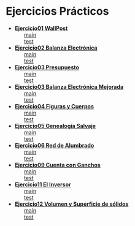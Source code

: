 <h1>Ejercicios Prácticos</h1>

<ul>
    <li>
        <strong><a href="/Practica/oo1-2022-main/practica/ejercicio1-wallpost">Ejercicio01 WallPost</a></strong>
        <ul>
            <a href="/Practica/oo1-2022-main/practica/ejercicio1-wallpost/src/main/java/ar/edu/unlp/oo1/ejercicio1">main</a>
            <br>
            <a href="/Practica/oo1-2022-main/practica/ejercicio1-wallpost/src/test/java/ar/edu/unlp/oo1/ejercicio1">test</a>
        </ul>
    </li>
    <li>
        <strong><a href="/Practica/oo1-2022-main/practica/ejercicio02_BalanzaElectronica">Ejercicio02 Balanza Electrónica</a></strong>
        <ul>
            <a href="/Practica/oo1-2022-main/practica/ejercicio02_BalanzaElectronica/src/main/java/ar/edu/unlp/info/oo1/">main</a>
            <br>
            <a href="/Practica/oo1-2022-main/practica/ejercicio02_BalanzaElectronica/src/test/java/ar/edu/unlp/info/oo1/">test</a>
        </ul>
    </li>
    <li>
        <strong><a href="/Practica/oo1-2022-main/practica/ejercicio03_Presupuestos">Ejercicio03 Presupuesto</a></strong>
        <ul>
            <a href="/Practica/oo1-2022-main/practica/ejercicio03_Presupuestos/src/main/java/ar/edu/info/oo1/ej3_presupuestos/">main</a>
            <br>
            <a href="/Practica/oo1-2022-main/practica/ejercicio03_Presupuestos/src/test/java/ar/edu/info/oo1/ej3_presupuestos/">test</a>
        </ul>
    </li>
    <li>
        <strong><a href="/Practica/oo1-2022-main/practica/ejercicio03_BalanzaElectronicaMejorada">Ejercicio03 Balanza Electrónica Mejorada</a></strong>
        <ul>
            <a href="/Practica/oo1-2022-main/practica/ejercicio03_BalanzaElectronicaMejorada/src/main/java/ar/edu/unlp/info/oo1/">main</a>
            <br>
            <a href="/Practica/oo1-2022-main/practica/ejercicio03_BalanzaElectronicaMejorada/src/test/java/ar/edu/unlp/info/oo1/">test</a>
        </ul>
    </li>
    <li>
        <strong><a href="/Practica/oo1-2022-main/practica/ejercicio04_ FigurasYCuerpos">Ejercicio04 Figuras y Cuerpos</a></strong>
        <ul>
            <a href="/Practica/oo1-2022-main/practica/ejercicio04_ FigurasYCuerpos/src/main/java/ar/edu/info/oo1/ej4_figuras/">main</a>
            <br>
            <a href="/Practica/oo1-2022-main/practica/ejercicio04_ FigurasYCuerpos/src/test/java/ar/edu/info/oo1/ej4_figuras/">test</a>
        </ul>
    </li>
    <li>
        <strong><a href="/Practica/oo1-2022-main/practica/ejercicio05_GenealogiaSalvaje">Ejercicio05 Genealogía Salvaje</a></strong>
        <ul>
            <a href="/Practica/oo1-2022-main/practica/ejercicio05_GenealogiaSalvaje/src/main/java/ar/edu/unlp/info/oo1/ejercicio5/">main</a>
            <br>
            <a href="/Practica/oo1-2022-main/practica/ejercicio05_GenealogiaSalvaje/src/test/java/ar/edu/unlp/info/oo1/ejercicio5/">test</a>
        </ul>
    </li>
    <li>
        <strong><a href="/Practica/oo1-2022-main/practica/ejercicio06_RedDeAlumbrado">Ejercicio06 Red de Alumbrado</a></strong>
        <ul>
            <a href="/Practica/oo1-2022-main/practica/ejercicio06_RedDeAlumbrado/src/main/java/ar/edu/unlp/info/oo1/ej06_redDeAlumbrado">main</a>
            <br>
            <a href="/Practica/oo1-2022-main/practica/ejercicio06_RedDeAlumbrado/src/test/java/ar/edu/unlp/info/oo1/ej06_redDeAlumbrado">test</a>
        </ul>
    </li>
    <li>
        <strong><a href="/Practica/oo1-2022-main/practica/ejercicio09_CuentaConGanchos/">Ejercicio09 Cuenta con Ganchos</a></strong>
        <ul>
            <a href="/Practica/oo1-2022-main/practica/ejercicio09_CuentaConGanchos/src/main/java/ar/edu/unlp/info/oo1/ej09_CuentaConGanchos">main</a>
            <br>
            <a href="/Practica/oo1-2022-main/practica/ejercicio09_CuentaConGanchos/src/test/java/ar/edu/unlp/info/oo1/ej09_CuentaConGanchos">test</a>
        </ul>
    </li>
    <li>
        <strong><a href="/Practica/oo1-2022-main/practica/ejercicio11_ElInversor">Ejercicio11 El Inversor</a></strong>
        <ul>
            <a href="/Practica/oo1-2022-main/practica/ejercicio11_ElInversor/src/main/java/ar/edu/unlp/info/oo1/ej11_ElInversor">main</a>
            <br>
            <a href="/Practica/oo1-2022-main/practica/ejercicio11_ElInversor/src/test/java/ar/edu/unlp/info/oo1/ej11_ElInversor">test</a>
        </ul>
    </li>
    <li>
        <strong><a href="/Practica/oo1-2022-main/practica/ejercicio12_VolumenYSuperficieDeSolidos">Ejercicio12 Volumen y Superficie de sólidos</a></strong>
        <ul>
            <a href="/Practica/oo1-2022-main/practica/ejercicio12_VolumenYSuperficieDeSolidos/src/main/java/ar/edu/unlp/info/oo1/ej12_VolYSupeDeSolidos">main</a>
            <br>
            <a href="/Practica/oo1-2022-main/practica/ejercicio12_VolumenYSuperficieDeSolidos/src/main/java/ar/edu/unlp/info/oo1/ej12_VolYSupeDeSolidos">test</a>
        </ul>
    </li>

</ul>

